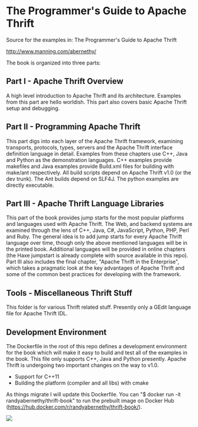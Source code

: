 The Programmer's Guide to Apache Thrift
=======================================

Source for the examples in: The Programmer's Guide to Apache Thrift

http://www.manning.com/abernethy/

The book is organized into three parts:

Part I - Apache Thrift Overview
-------------------------------

A high level introduction to Apache Thrift and its architecture. Examples from this part are hello worldish. This part also covers basic Apache Thrift setup and debugging.

Part II - Programming Apache Thrift
-----------------------------------

This part digs into each layer of the Apache Thrift framework, examining transports, protocols, types, servers and the Apache Thrift interface definition language in detail. Examples from these chapters use C++, Java and Python as the demonstration languages. C++ examples provide makefiles and Java examples provide Build.xml files for building with make/ant respectively. All build scripts depend on Apache Thrift v1.0 (or the dev trunk). The Ant builds depend on SLF4J. The python examples are directly executable.

Part III - Apache Thrift Language Libraries
-------------------------------------------

This part of the book provides jump starts for the most popular platforms and languages used with Apache Thrift. The Web, and backend systems are examined through the lens of C++, Java, C#, JavaScript, Python, PHP, Perl and Ruby. The general idea is to add jump starts for every Apache Thrift language over time, though only the above mentioned languages will be in the printed book. Additional languages will be provided in online chapters (the Haxe jumpstart is already complete with source available in this repo). Part III also includes the final chapter, "Apache Thrift in the Enterprise", which takes a pragmatic look at the key advantages of Apache Thrift and some of the common best practices for developing with the framework.

Tools - Miscellaneous Thrift Stuff
----------------------------------

This folder is for various Thrift related stuff. Presently only a GEdit language file for Apache Thrift IDL.

Development Environment
-----------------------

The Dockerfile in the root of this repo defines a development environment for the book which will make it easy to build and test all of the examples in the book. This file only supports C++, Java and Python presently. Apache Thrift is undergoing two important changes on the way to v1.0. 

 - Support for C++11
 - Building the platform (compiler and all libs) with cmake

As things migrate I will update this Dockerfile. You can "$ docker run -it randyabernethy/thrift-book" to run the prebuilt image on Docker Hub (https://hub.docker.com/r/randyabernethy/thrift-book/).

[![](https://images.microbadger.com/badges/image/randyabernethy/thrift-book.svg)](https://microbadger.com/images/randyabernethy/thrift-book "Thrift Book Layers")

